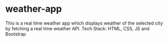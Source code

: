 # weather-app
This is a real time weather app which displays weather of the selected city by fetching a real time weather API.
Tech Stack: HTML, CSS, JS and Bootstrap
